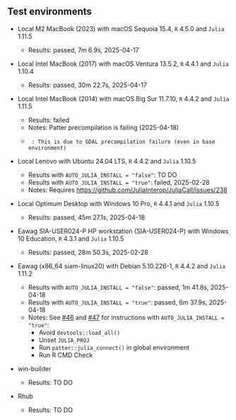 ## Test environments

* Local M2 MacBook (2023) with macOS Sequoia 15.4, `R` 4.5.0 and `Julia` 1.11.5
    - Results: passed, 7m 6.9s, 2025-04-17
  
* Local Intel MacBook (2017) with macOS Ventura 13.5.2, `R` 4.4.1 and `Julia` 1.10.4
    - Results: passed, 30m 22.7s, 2025-04-17
  
* Local Intel MacBook (2014) with macOS Big Sur 11.7.10, `R` 4.4.2 and `Julia` 1.11.5
    - Results: failed
    - Notes: Patter precompilation is failing (2025-04-18) 
    -      : This is due to GDAL precompilation failure (even in base environment)
    
* Local Lenovo with Ubuntu 24.04 LTS, `R` 4.4.2 and `Julia` 1.10.5
    - Results with `AUTO_JULIA_INSTALL = "false"`: TO DO
    - Results with `AUTO_JULIA_INSTALL = "true"`: failed, 2025-02-28
    - Notes: Requires https://github.com/JuliaInterop/JuliaCall/issues/238 
  
* Local Optimum Desktop with Windows 10 Pro, `R` 4.4.1 and `Julia` 1.10.5
    - Results: passed, 45m 27.1s, 2025-04-18
  
* Eawag SIA-USER024-P HP workstation (SIA-USER024-P) with Windows 10 Education, `R` 4.3.1 and `Julia` 1.10.5
    - Results: passed, 28m 50.3s, 2025-02-28
  
* Eawag (x86_64 siam-linux20) with Debian 5.10.226-1, `R` 4.4.2 and `Julia` 1.11.2
    - Results with `AUTO_JULIA_INSTALL = "false"`: passed, 1m 41.8s, 2025-04-18
    - Results with `AUTO_JULIA_INSTALL = "true"`: passed, 6m 37.9s, 2025-04-18
    - Notes: See [#46](https://github.com/edwardlavender/patter/issues/46) and [#47](https://github.com/edwardlavender/patter/issues/47) for instructions with `AUTO_JULIA_INSTALL = "true"`:
        - Avoid `devtools::load_all()`
        - Unset `JULIA_PROJ`
        - Run `patter::julia_connect()` in global environment
        - Run R CMD Check 
  
* win-builder
    - Results: TO DO
    
* Rhub
    - Results: TO DO
